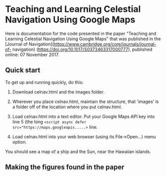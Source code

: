 # Teaching and Learning Celestial Navigation Using Google Maps


Here is documentation for the code presented in the paper "Teaching and
Learning Celestial Navigation Using Google Maps" that was published in
the [Journal of
Navigation](https://www.cambridge.org/core/journals/journal-of-
navigation) (https://doi.org/10.1017/S0373463317000777), published
online: 07 November 2017.

## Quick start

To get up and running quickly, do this:

1. Download celnav.html and the images folder.

2. Wherever you place celnav.html, maintain the structure, that 'images' is a folder off of the location
where you put celnav.html.

3. Load celnav.html into a text editor.  Put your Google Maps API key into line 5 (the
long `<script async defer src="https://maps.googleapis.....>` line.

4. Load celnav.html into your web browser (using its File->Open...) menu option.

You should see a map of a ship and the Sun, near the Hawaiian islands.

## Making the figures found in the paper 





